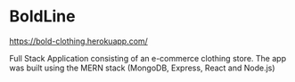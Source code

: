 # BoldLine
https://bold-clothing.herokuapp.com/

Full Stack Application consisting of an e-commerce clothing store. The app was built using the MERN stack (MongoDB, Express, React and Node.js)
